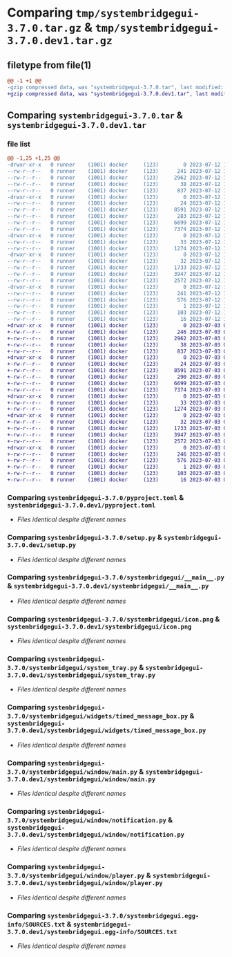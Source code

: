 # Comparing `tmp/systembridgegui-3.7.0.tar.gz` & `tmp/systembridgegui-3.7.0.dev1.tar.gz`

## filetype from file(1)

```diff
@@ -1 +1 @@
-gzip compressed data, was "systembridgegui-3.7.0.tar", last modified: Wed Jul 12 10:23:58 2023, max compression
+gzip compressed data, was "systembridgegui-3.7.0.dev1.tar", last modified: Mon Jul  3 08:35:32 2023, max compression
```

## Comparing `systembridgegui-3.7.0.tar` & `systembridgegui-3.7.0.dev1.tar`

### file list

```diff
@@ -1,25 +1,25 @@
-drwxr-xr-x   0 runner    (1001) docker     (123)        0 2023-07-12 10:23:58.568795 systembridgegui-3.7.0/
--rw-r--r--   0 runner    (1001) docker     (123)      241 2023-07-12 10:23:58.568795 systembridgegui-3.7.0/PKG-INFO
--rw-r--r--   0 runner    (1001) docker     (123)     2962 2023-07-12 10:23:37.000000 systembridgegui-3.7.0/pyproject.toml
--rw-r--r--   0 runner    (1001) docker     (123)       38 2023-07-12 10:23:58.568795 systembridgegui-3.7.0/setup.cfg
--rw-r--r--   0 runner    (1001) docker     (123)      837 2023-07-12 10:23:37.000000 systembridgegui-3.7.0/setup.py
-drwxr-xr-x   0 runner    (1001) docker     (123)        0 2023-07-12 10:23:58.564795 systembridgegui-3.7.0/systembridgegui/
--rw-r--r--   0 runner    (1001) docker     (123)       24 2023-07-12 10:23:37.000000 systembridgegui-3.7.0/systembridgegui/__init__.py
--rw-r--r--   0 runner    (1001) docker     (123)     8591 2023-07-12 10:23:37.000000 systembridgegui-3.7.0/systembridgegui/__main__.py
--rw-r--r--   0 runner    (1001) docker     (123)      283 2023-07-12 10:23:37.000000 systembridgegui-3.7.0/systembridgegui/_version.py
--rw-r--r--   0 runner    (1001) docker     (123)     6699 2023-07-12 10:23:37.000000 systembridgegui-3.7.0/systembridgegui/icon.png
--rw-r--r--   0 runner    (1001) docker     (123)     7374 2023-07-12 10:23:37.000000 systembridgegui-3.7.0/systembridgegui/system_tray.py
-drwxr-xr-x   0 runner    (1001) docker     (123)        0 2023-07-12 10:23:58.564795 systembridgegui-3.7.0/systembridgegui/widgets/
--rw-r--r--   0 runner    (1001) docker     (123)       33 2023-07-12 10:23:37.000000 systembridgegui-3.7.0/systembridgegui/widgets/__init__.py
--rw-r--r--   0 runner    (1001) docker     (123)     1274 2023-07-12 10:23:37.000000 systembridgegui-3.7.0/systembridgegui/widgets/timed_message_box.py
-drwxr-xr-x   0 runner    (1001) docker     (123)        0 2023-07-12 10:23:58.564795 systembridgegui-3.7.0/systembridgegui/window/
--rw-r--r--   0 runner    (1001) docker     (123)       32 2023-07-12 10:23:37.000000 systembridgegui-3.7.0/systembridgegui/window/__init__.py
--rw-r--r--   0 runner    (1001) docker     (123)     1733 2023-07-12 10:23:37.000000 systembridgegui-3.7.0/systembridgegui/window/main.py
--rw-r--r--   0 runner    (1001) docker     (123)     3947 2023-07-12 10:23:37.000000 systembridgegui-3.7.0/systembridgegui/window/notification.py
--rw-r--r--   0 runner    (1001) docker     (123)     2572 2023-07-12 10:23:37.000000 systembridgegui-3.7.0/systembridgegui/window/player.py
-drwxr-xr-x   0 runner    (1001) docker     (123)        0 2023-07-12 10:23:58.564795 systembridgegui-3.7.0/systembridgegui.egg-info/
--rw-r--r--   0 runner    (1001) docker     (123)      241 2023-07-12 10:23:58.000000 systembridgegui-3.7.0/systembridgegui.egg-info/PKG-INFO
--rw-r--r--   0 runner    (1001) docker     (123)      576 2023-07-12 10:23:58.000000 systembridgegui-3.7.0/systembridgegui.egg-info/SOURCES.txt
--rw-r--r--   0 runner    (1001) docker     (123)        1 2023-07-12 10:23:58.000000 systembridgegui-3.7.0/systembridgegui.egg-info/dependency_links.txt
--rw-r--r--   0 runner    (1001) docker     (123)      103 2023-07-12 10:23:58.000000 systembridgegui-3.7.0/systembridgegui.egg-info/requires.txt
--rw-r--r--   0 runner    (1001) docker     (123)       16 2023-07-12 10:23:58.000000 systembridgegui-3.7.0/systembridgegui.egg-info/top_level.txt
+drwxr-xr-x   0 runner    (1001) docker     (123)        0 2023-07-03 08:35:32.585477 systembridgegui-3.7.0.dev1/
+-rw-r--r--   0 runner    (1001) docker     (123)      246 2023-07-03 08:35:32.585477 systembridgegui-3.7.0.dev1/PKG-INFO
+-rw-r--r--   0 runner    (1001) docker     (123)     2962 2023-07-03 08:35:14.000000 systembridgegui-3.7.0.dev1/pyproject.toml
+-rw-r--r--   0 runner    (1001) docker     (123)       38 2023-07-03 08:35:32.585477 systembridgegui-3.7.0.dev1/setup.cfg
+-rw-r--r--   0 runner    (1001) docker     (123)      837 2023-07-03 08:35:14.000000 systembridgegui-3.7.0.dev1/setup.py
+drwxr-xr-x   0 runner    (1001) docker     (123)        0 2023-07-03 08:35:32.581477 systembridgegui-3.7.0.dev1/systembridgegui/
+-rw-r--r--   0 runner    (1001) docker     (123)       24 2023-07-03 08:35:14.000000 systembridgegui-3.7.0.dev1/systembridgegui/__init__.py
+-rw-r--r--   0 runner    (1001) docker     (123)     8591 2023-07-03 08:35:14.000000 systembridgegui-3.7.0.dev1/systembridgegui/__main__.py
+-rw-r--r--   0 runner    (1001) docker     (123)      290 2023-07-03 08:35:30.000000 systembridgegui-3.7.0.dev1/systembridgegui/_version.py
+-rw-r--r--   0 runner    (1001) docker     (123)     6699 2023-07-03 08:35:14.000000 systembridgegui-3.7.0.dev1/systembridgegui/icon.png
+-rw-r--r--   0 runner    (1001) docker     (123)     7374 2023-07-03 08:35:14.000000 systembridgegui-3.7.0.dev1/systembridgegui/system_tray.py
+drwxr-xr-x   0 runner    (1001) docker     (123)        0 2023-07-03 08:35:32.585477 systembridgegui-3.7.0.dev1/systembridgegui/widgets/
+-rw-r--r--   0 runner    (1001) docker     (123)       33 2023-07-03 08:35:14.000000 systembridgegui-3.7.0.dev1/systembridgegui/widgets/__init__.py
+-rw-r--r--   0 runner    (1001) docker     (123)     1274 2023-07-03 08:35:14.000000 systembridgegui-3.7.0.dev1/systembridgegui/widgets/timed_message_box.py
+drwxr-xr-x   0 runner    (1001) docker     (123)        0 2023-07-03 08:35:32.585477 systembridgegui-3.7.0.dev1/systembridgegui/window/
+-rw-r--r--   0 runner    (1001) docker     (123)       32 2023-07-03 08:35:14.000000 systembridgegui-3.7.0.dev1/systembridgegui/window/__init__.py
+-rw-r--r--   0 runner    (1001) docker     (123)     1733 2023-07-03 08:35:14.000000 systembridgegui-3.7.0.dev1/systembridgegui/window/main.py
+-rw-r--r--   0 runner    (1001) docker     (123)     3947 2023-07-03 08:35:14.000000 systembridgegui-3.7.0.dev1/systembridgegui/window/notification.py
+-rw-r--r--   0 runner    (1001) docker     (123)     2572 2023-07-03 08:35:14.000000 systembridgegui-3.7.0.dev1/systembridgegui/window/player.py
+drwxr-xr-x   0 runner    (1001) docker     (123)        0 2023-07-03 08:35:32.585477 systembridgegui-3.7.0.dev1/systembridgegui.egg-info/
+-rw-r--r--   0 runner    (1001) docker     (123)      246 2023-07-03 08:35:32.000000 systembridgegui-3.7.0.dev1/systembridgegui.egg-info/PKG-INFO
+-rw-r--r--   0 runner    (1001) docker     (123)      576 2023-07-03 08:35:32.000000 systembridgegui-3.7.0.dev1/systembridgegui.egg-info/SOURCES.txt
+-rw-r--r--   0 runner    (1001) docker     (123)        1 2023-07-03 08:35:32.000000 systembridgegui-3.7.0.dev1/systembridgegui.egg-info/dependency_links.txt
+-rw-r--r--   0 runner    (1001) docker     (123)      103 2023-07-03 08:35:32.000000 systembridgegui-3.7.0.dev1/systembridgegui.egg-info/requires.txt
+-rw-r--r--   0 runner    (1001) docker     (123)       16 2023-07-03 08:35:32.000000 systembridgegui-3.7.0.dev1/systembridgegui.egg-info/top_level.txt
```

### Comparing `systembridgegui-3.7.0/pyproject.toml` & `systembridgegui-3.7.0.dev1/pyproject.toml`

 * *Files identical despite different names*

### Comparing `systembridgegui-3.7.0/setup.py` & `systembridgegui-3.7.0.dev1/setup.py`

 * *Files identical despite different names*

### Comparing `systembridgegui-3.7.0/systembridgegui/__main__.py` & `systembridgegui-3.7.0.dev1/systembridgegui/__main__.py`

 * *Files identical despite different names*

### Comparing `systembridgegui-3.7.0/systembridgegui/icon.png` & `systembridgegui-3.7.0.dev1/systembridgegui/icon.png`

 * *Files identical despite different names*

### Comparing `systembridgegui-3.7.0/systembridgegui/system_tray.py` & `systembridgegui-3.7.0.dev1/systembridgegui/system_tray.py`

 * *Files identical despite different names*

### Comparing `systembridgegui-3.7.0/systembridgegui/widgets/timed_message_box.py` & `systembridgegui-3.7.0.dev1/systembridgegui/widgets/timed_message_box.py`

 * *Files identical despite different names*

### Comparing `systembridgegui-3.7.0/systembridgegui/window/main.py` & `systembridgegui-3.7.0.dev1/systembridgegui/window/main.py`

 * *Files identical despite different names*

### Comparing `systembridgegui-3.7.0/systembridgegui/window/notification.py` & `systembridgegui-3.7.0.dev1/systembridgegui/window/notification.py`

 * *Files identical despite different names*

### Comparing `systembridgegui-3.7.0/systembridgegui/window/player.py` & `systembridgegui-3.7.0.dev1/systembridgegui/window/player.py`

 * *Files identical despite different names*

### Comparing `systembridgegui-3.7.0/systembridgegui.egg-info/SOURCES.txt` & `systembridgegui-3.7.0.dev1/systembridgegui.egg-info/SOURCES.txt`

 * *Files identical despite different names*

